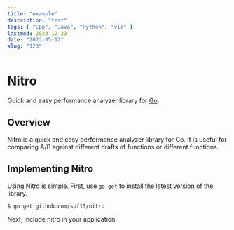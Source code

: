 ```yaml
---
title: "example"
description: "test"
tags: [ "Cpp", "Java", "Python", "vim" ]
lastmod: 2023-12-23
date: "2023-05-12"
slug: "123"
---
```


# Nitro

Quick and easy performance analyzer library for [Go](http://golang.org/).

## Overview

Nitro is a quick and easy performance analyzer library for Go.
It is useful for comparing A/B against different drafts of functions
or different functions.

## Implementing Nitro

Using Nitro is simple. First, use `go get` to install the latest version
of the library.

    $ go get github.com/spf13/nitro

Next, include nitro in your application.